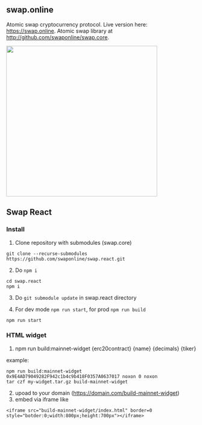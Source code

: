 ## swap.online

Atomic swap cryptocurrency protocol. Live version here: https://swap.online. Atomic swap library at http://github.com/swaponline/swap.core.

<img src="https://user-images.githubusercontent.com/2914674/55753139-48666900-5a52-11e9-8814-4b38b0372529.gif" data-canonical-src="https://gyazo.com/eb5c5741b6a9a16c692170a41a49c858.png" width="400"  />

## Swap  React

### Install

1) Clone repository with submodules (swap.core)
```
git clone --recurse-submodules https://github.com/swaponline/swap.react.git
```

2) Do `npm i` <br />
```
cd swap.react
npm i
```

3) Do `git submodule update` in swap.react directory

4) For dev mode `npm run start`, for prod `npm run build`

```
npm run start
```

### HTML widget
1. npm run build:mainnet-widget {erc20contract} {name} {decimals} {tiker}

example:
```
npm run build:mainnet-widget 0x9E4AD79049282F942c1b4c9b418F0357A0637017 noxon 0 noxon
tar czf my-widget.tar.gz build-mainnet-widget
```
2. upoad to your domain (https://domain.com/build-mainnet-widget)
3. embed via iframe like 
```
<iframe src="build-mainnet-widget/index.html" border=0 style="botder:0;width:800px;height:700px"></iframe>
```
 
```
